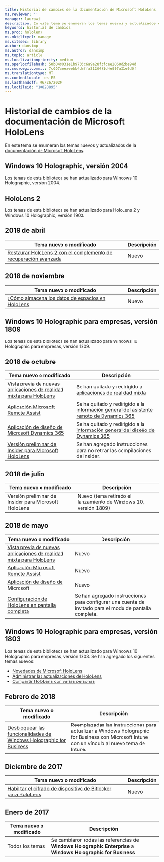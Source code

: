 ```yaml
---
title: Historial de cambios de la documentación de Microsoft HoloLens
ms.reviewer: ''
manager: laurawi
description: En este tema se enumeran los temas nuevos y actualizados de HoloLens.
keywords: historial de cambios
ms.prod: hololens
ms.mktglfcycl: manage
ms.sitesec: library
author: dansimp
ms.author: dansimp
ms.topic: article
ms.localizationpriority: medium
ms.openlocfilehash: 50b049031e1b9733c6a9a28f2fcee2060d2be94d
ms.sourcegitcommit: 7c057aeeaeebb4daffa2120491d4e897a31e8d0f
ms.translationtype: MT
ms.contentlocale: es-ES
ms.lasthandoff: 06/26/2020
ms.locfileid: "10828895"
---
```

# Historial de cambios de la documentación de Microsoft HoloLens

En este tema se enumeran los temas nuevos y actualizados de la [documentación de Microsoft HoloLens](index.md).

## Windows 10 Holographic, versión 2004

Los temas de esta biblioteca se han actualizado para Windows 10 Holographic, versión 2004.

## HoloLens 2

Los temas de esta biblioteca se han actualizado para HoloLens 2 y Windows 10 Holographic, versión 1903.

## 2019 de abril

Tema nuevo o modificado | Descripción
--- | ---
[Restaurar HoloLens 2 con el complemento de recuperación avanzada](hololens-recovery.md) | Nuevo

## 2018 de noviembre

Tema nuevo o modificado | Descripción
--- | ---
[¿Cómo almacena los datos de espacios en HoloLens](hololens-spaces.md) | Nuevo

## Windows 10 Holographic para empresas, versión 1809

Los temas de esta biblioteca se han actualizado para Windows 10 Holographic para empresas, versión 1809.


## 2018 de octubre

Tema nuevo o modificado | Descripción
--- | ---
[Vista previa de nuevas aplicaciones de realidad mixta para HoloLens](hololens-public-preview-apps.md) | Se han quitado y redirigido a [aplicaciones de realidad mixta](https://docs.microsoft.com/dynamics365/#pivot=mixed-reality-apps)
[Aplicación Microsoft Remote Assist](hololens-microsoft-remote-assist-app.md) | Se ha quitado y redirigido a la [información general del asistente remoto de Dynamics 365](https://docs.microsoft.com/dynamics365/mixed-reality/remote-assist/)
[Aplicación de diseño de Microsoft Dynamics 365](hololens-microsoft-dynamics-365-layout-app.md) | Se ha quitado y redirigido a la [información general del diseño de Dynamics 365](https://docs.microsoft.com/dynamics365/mixed-reality/layout/)
[Versión preliminar de Insider para Microsoft HoloLens](hololens-insider.md) | Se han agregado instrucciones para no retirar las compilaciones de Insider.


## 2018 de julio

Tema nuevo o modificado | Descripción
--- | ---
Versión preliminar de Insider para Microsoft HoloLens | Nuevo (tema retirado el lanzamiento de Windows 10, versión 1809)


## 2018 de mayo

Tema nuevo o modificado | Descripción
--- | ---
[Vista previa de nuevas aplicaciones de realidad mixta para HoloLens](hololens-public-preview-apps.md) | Nuevo
[Aplicación Microsoft Remote Assist](hololens-microsoft-remote-assist-app.md) | Nuevo
[Aplicación de diseño de Microsoft](hololens-microsoft-layout-app.md) | Nuevo
[Configuración de HoloLens en pantalla completa](hololens-kiosk.md) | Se han agregado instrucciones para configurar una cuenta de invitado para el modo de pantalla completa.

## Windows 10 Holographic para empresas, versión 1803

Los temas de esta biblioteca se han actualizado para Windows 10 Holographic para empresas, versión 1803. Se han agregado los siguientes temas nuevos:

- [Novedades de Microsoft HoloLens](hololens-whats-new.md)
- [Administrar las actualizaciones de HoloLens](hololens-updates.md)
- [Compartir HoloLens con varias personas](hololens-multiple-users.md)


## Febrero de 2018

Tema nuevo o modificado | Descripción
--- | ---
[Desbloquear las funcionalidades de Windows Holographic for Business](hololens1-upgrade-enterprise.md)  | Reemplazadas las instrucciones para actualizar a Windows Holographic for Business con Microsoft Intune con un vínculo al nuevo tema de Intune.

## Diciembre de 2017

Tema nuevo o modificado | Descripción
--- | ---
[Habilitar el cifrado de dispositivo de Bitlocker para HoloLens](hololens-encryption.md) | Nuevo

## Enero de 2017

| Tema nuevo o modificado | Descripción |
| --- | --- |
| Todos los temas | Se cambiaron todas las referencias de **Windows Holographic Enterprise** a **Windows Holographic for Business** |
